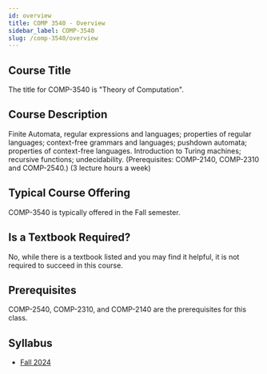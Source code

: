 ```yaml
---
id: overview
title: COMP 3540 - Overview
sidebar_label: COMP-3540
slug: /comp-3540/overview
---
```


## Course Title

The title for COMP-3540 is "Theory of Computation".

## Course Description

Finite Automata, regular expressions and languages; properties of regular languages; context-free grammars and languages; pushdown automata; properties of context-free languages. Introduction to Turing machines; recursive functions; undecidability. (Prerequisites: COMP-2140, COMP-2310 and COMP-2540.) (3 lecture hours a week)

## Typical Course Offering

COMP-3540 is typically offered in the Fall semester.

## Is a Textbook Required?

No, while there is a textbook listed and you may find it helpful, it is not required to succeed in this course.

## Prerequisites

COMP-2540, COMP-2310, and COMP-2140 are the prerequisites for this class.

## Syllabus

- [Fall 2024](../../resources/syllabus/COMP-3540-01%20F24.pdf)

